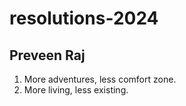# resolutions-2024

## Preveen Raj
1. More adventures, less comfort zone.
2. More living, less existing.